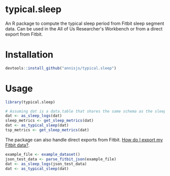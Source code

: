# typical.sleep
An R package to compute the typical sleep period from Fitbit sleep segment data. 
Can be used in the All of Us Researcher's Workbench or from a direct export from Fitbit.

# Installation
```r
devtools::install_github("annisjs/typical.sleep")
```

# Usage
```r
library(typical.sleep)

# Assuming dat is a data.table that shares the same schema as the sleep_level table in AoU.
dat <- as_sleep_logs(dat)
sleep_metrics <- get_sleep_metrics(dat)
dat <- as_typical_sleep(dat)
tsp_metrics <- get_sleep_metrics(dat)
```

The package can also handle direct exports from Fitbit. 
[How do I export my Fitbit data?](https://support.google.com/fitbit/answer/14236615?hl=en#zippy=%2Chow-do-i-export-my-fitbit-data).
```r
example_file <- example_dataset()
json_test_data <- parse_fitbit_json(example_file)
dat <- as_sleep_logs(json_test_data)
dat <- as_typical_sleep(dat)
```
